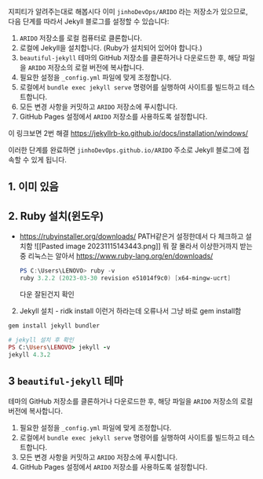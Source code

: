 지피티가 알려주는대로 해봅시다
이미 `jinhoDevOps/ARIDO` 라는 저장소가 있으므로, 다음 단계를 따라서 Jekyll 블로그를 설정할 수 있습니다:

1. `ARIDO` 저장소를 로컬 컴퓨터로 클론합니다.
2. 로컬에 Jekyll을 설치합니다. (Ruby가 설치되어 있어야 합니다.)
3. `beautiful-jekyll` 테마의 GitHub 저장소를 클론하거나 다운로드한 후, 해당 파일을 `ARIDO` 저장소의 로컬 버전에 복사합니다.
4. 필요한 설정을 `_config.yml` 파일에 맞게 조정합니다.
5. 로컬에서 `bundle exec jekyll serve` 명령어를 실행하여 사이트를 빌드하고 테스트합니다.
6. 모든 변경 사항을 커밋하고 `ARIDO` 저장소에 푸시합니다.
7. GitHub Pages 설정에서 `ARIDO` 저장소를 사용하도록 설정합니다.

이 링크보면 2번 해결 https://jekyllrb-ko.github.io/docs/installation/windows/

이러한 단계를 완료하면 `jinhoDevOps.github.io/ARIDO` 주소로 Jekyll 블로그에 접속할 수 있게 됩니다.

## 1. 이미 있음
## 2. Ruby 설치(윈도우) 
- https://rubyinstaller.org/downloads/
	PATH같은거 설정한데서 다 체크하고 설치함
	![[Pasted image 20231115143443.png]]
	뭐 잘 몰라서 이상한거까지 받는중
	리눅스는 알아서 https://www.ruby-lang.org/en/downloads/
	```powershell
	PS C:\Users\LENOVO> ruby -v
	ruby 3.2.2 (2023-03-30 revision e51014f9c0) [x64-mingw-ucrt]
	```
	다운 잘된건지 확인
2. Jekyll 설치 - ridk install 이런거 하라는데 오류나서 그냥 바로 gem install함
```ruby
gem install jekyll bundler

# jekyll 설치 후 확인
PS C:\Users\LENOVO> jekyll -v
jekyll 4.3.2
```

## 3 `beautiful-jekyll` 테마
테마의 GitHub 저장소를 클론하거나 다운로드한 후, 해당 파일을 `ARIDO` 저장소의 로컬 버전에 복사합니다.



1. 필요한 설정을 `_config.yml` 파일에 맞게 조정합니다.
2. 로컬에서 `bundle exec jekyll serve` 명령어를 실행하여 사이트를 빌드하고 테스트합니다.
3. 모든 변경 사항을 커밋하고 `ARIDO` 저장소에 푸시합니다.
4. GitHub Pages 설정에서 `ARIDO` 저장소를 사용하도록 설정합니다.
